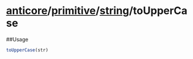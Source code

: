 # [anticore](../../../../../#reference)/[primitive](../../#reference)/[string](../#reference)/<a name="reference">toUpperCase</a>

##Usage

```js
toUpperCase(str)
```